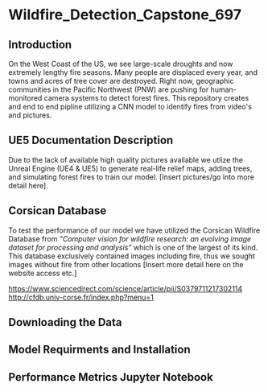 # Wildfire_Detection_Capstone_697

## Introduction 
On the West Coast of the US, we see large-scale droughts and now extremely lengthy fire seasons. Many people are displaced every year, and towns and acres of tree cover are destroyed. Right now, geographic communities in the Pacific Northwest (PNW) are pushing for human-monitored camera systems to detect forest fires. This repository creates and end to end pipline utilizing a CNN model to identify fires from video's and pictures.

## UE5 Documentation Description
Due to the lack of available high quality pictures available we utlize the Unreal Engine (UE4 & UE5) to generate real-life relief maps, adding trees, and simulating forest fires to train our model. [Insert pictures/go into more detail here]. 

## Corsican Database 
To test the performance of our model we have utilized the Corsican Wildfire Database from _"Computer vision for wildfire research: an evolving image dataset for processing and analysis”_ which is one of the largest of its kind. This database exclusively contained images including fire, thus we sought images without fire from other locations [Insert more detail here on the website access etc.]

https://www.sciencedirect.com/science/article/pii/S0379711217302114 <br />
http://cfdb.univ-corse.fr/index.php?menu=1




## Downloading the Data


## Model Requirments and Installation


## Performance Metrics Jupyter Notebook 
